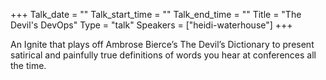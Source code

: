 +++
Talk_date = ""
Talk_start_time = ""
Talk_end_time = ""
Title = "The Devil's DevOps"
Type = "talk"
Speakers = ["heidi-waterhouse"]
+++

An Ignite that plays off Ambrose Bierce’s The Devil’s Dictionary to
present satirical and painfully true definitions of words you hear at
conferences all the time.
